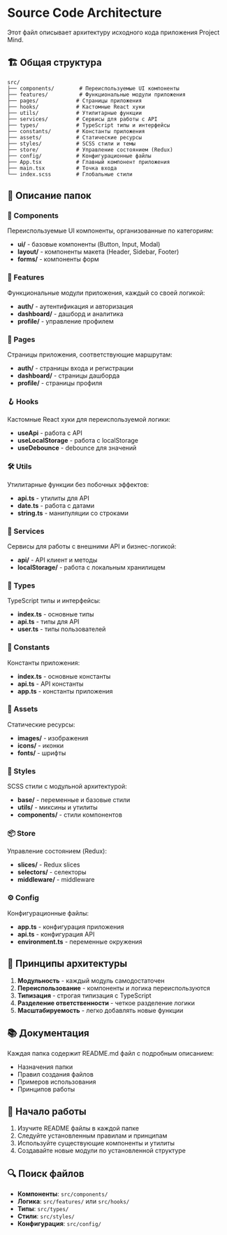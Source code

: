 # Source Code Architecture

Этот файл описывает архитектуру исходного кода приложения Project Mind.

## 🏗️ Общая структура

```
src/
├── components/        # Переиспользуемые UI компоненты
├── features/          # Функциональные модули приложения
├── pages/            # Страницы приложения
├── hooks/            # Кастомные React хуки
├── utils/            # Утилитарные функции
├── services/         # Сервисы для работы с API
├── types/            # TypeScript типы и интерфейсы
├── constants/        # Константы приложения
├── assets/           # Статические ресурсы
├── styles/           # SCSS стили и темы
├── store/            # Управление состоянием (Redux)
├── config/           # Конфигурационные файлы
├── App.tsx           # Главный компонент приложения
├── main.tsx          # Точка входа
└── index.scss        # Глобальные стили
```

## 📁 Описание папок

### 🧩 Components
Переиспользуемые UI компоненты, организованные по категориям:
- **ui/** - базовые компоненты (Button, Input, Modal)
- **layout/** - компоненты макета (Header, Sidebar, Footer)
- **forms/** - компоненты форм

### 🚀 Features
Функциональные модули приложения, каждый со своей логикой:
- **auth/** - аутентификация и авторизация
- **dashboard/** - дашборд и аналитика
- **profile/** - управление профилем

### 📄 Pages
Страницы приложения, соответствующие маршрутам:
- **auth/** - страницы входа и регистрации
- **dashboard/** - страницы дашборда
- **profile/** - страницы профиля

### 🪝 Hooks
Кастомные React хуки для переиспользуемой логики:
- **useApi** - работа с API
- **useLocalStorage** - работа с localStorage
- **useDebounce** - debounce для значений

### 🛠️ Utils
Утилитарные функции без побочных эффектов:
- **api.ts** - утилиты для API
- **date.ts** - работа с датами
- **string.ts** - манипуляции со строками

### 🔌 Services
Сервисы для работы с внешними API и бизнес-логикой:
- **api/** - API клиент и методы
- **localStorage/** - работа с локальным хранилищем

### 📝 Types
TypeScript типы и интерфейсы:
- **index.ts** - основные типы
- **api.ts** - типы для API
- **user.ts** - типы пользователей

### 🔧 Constants
Константы приложения:
- **index.ts** - основные константы
- **api.ts** - API константы
- **app.ts** - константы приложения

### 🎨 Assets
Статические ресурсы:
- **images/** - изображения
- **icons/** - иконки
- **fonts/** - шрифты

### 💅 Styles
SCSS стили с модульной архитектурой:
- **base/** - переменные и базовые стили
- **utils/** - миксины и утилиты
- **components/** - стили компонентов

### 📦 Store
Управление состоянием (Redux):
- **slices/** - Redux slices
- **selectors/** - селекторы
- **middleware/** - middleware

### ⚙️ Config
Конфигурационные файлы:
- **app.ts** - конфигурация приложения
- **api.ts** - конфигурация API
- **environment.ts** - переменные окружения

## 🎯 Принципы архитектуры

1. **Модульность** - каждый модуль самодостаточен
2. **Переиспользование** - компоненты и логика переиспользуются
3. **Типизация** - строгая типизация с TypeScript
4. **Разделение ответственности** - четкое разделение логики
5. **Масштабируемость** - легко добавлять новые функции

## 📚 Документация

Каждая папка содержит README.md файл с подробным описанием:
- Назначения папки
- Правил создания файлов
- Примеров использования
- Принципов работы

## 🚀 Начало работы

1. Изучите README файлы в каждой папке
2. Следуйте установленным правилам и принципам
3. Используйте существующие компоненты и утилиты
4. Создавайте новые модули по установленной структуре

## 🔍 Поиск файлов

- **Компоненты**: `src/components/`
- **Логика**: `src/features/` или `src/hooks/`
- **Типы**: `src/types/`
- **Стили**: `src/styles/`
- **Конфигурация**: `src/config/`
